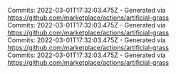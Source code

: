 Commits: 2022-03-01T17:32:03.475Z - Generated via https://github.com/marketplace/actions/artificial-grass
<br>
Commits: 2022-03-01T17:32:03.475Z - Generated via https://github.com/marketplace/actions/artificial-grass
<br>
Commits: 2022-03-01T17:32:03.475Z - Generated via https://github.com/marketplace/actions/artificial-grass
<br>
Commits: 2022-03-01T17:32:03.475Z - Generated via https://github.com/marketplace/actions/artificial-grass
<br>
